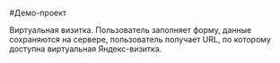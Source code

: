 #Демо-проект

Виртуальная визитка. Пользователь заполняет форму, данные сохраняются на сервере, пользователь получает URL, по которому доступна виртуальная Яндекс-визитка.
